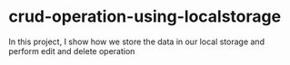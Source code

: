 # crud-operation-using-localstorage
In this project, I show how we store the data in our local storage and perform edit and delete operation
